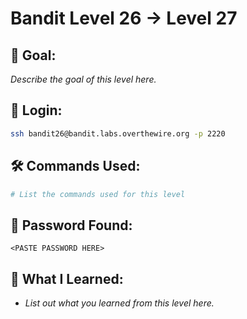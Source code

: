 # Bandit Level 26 → Level 27

## 🧠 Goal:
_Describe the goal of this level here._

## 🔐 Login:
```bash
ssh bandit26@bandit.labs.overthewire.org -p 2220
```

## 🛠️ Commands Used:
```bash
# List the commands used for this level
```

## 🧾 Password Found:
`<PASTE PASSWORD HERE>`

## 📘 What I Learned:
- _List out what you learned from this level here._
